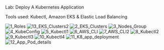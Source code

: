 Lab: Deploy A Kubernetes Application

Tools used: Kubectl, Amazon EKS & Elastic Load Balancing


![1_Roles](https://user-images.githubusercontent.com/91057035/151870785-cb4530e9-f829-4831-8994-63326dadaed2.jpg)
![13_EKS_Clusters2](https://user-images.githubusercontent.com/91057035/151870844-15fdc80d-7978-4f4b-aef6-84b89ef33946.jpg)
![2_EKS_Clusters](https://user-images.githubusercontent.com/91057035/151870846-0fe03ed0-41fe-4808-a56a-1ce21dad1b60.jpg)
![3_Nodes_Group](https://user-images.githubusercontent.com/91057035/151870848-5bffbc65-bee8-4c30-8aef-ffff8b54cd78.jpg)
![4_KubeConfig](https://user-images.githubusercontent.com/91057035/151870849-7adfddf8-3d1f-4644-89bb-7347ad5605df.jpg)
![5_Kubectl1](https://user-images.githubusercontent.com/91057035/151870850-929b9d3c-24be-4acc-bf55-e8a29ceb9f27.jpg)
![6_AWS_CLI](https://user-images.githubusercontent.com/91057035/151870851-31eea5e5-e886-4079-9ee5-caf5a0b6999e.jpg)
![7_AWS_CLI2](https://user-images.githubusercontent.com/91057035/151870854-ec8493aa-8cde-4091-b8b5-6985df66ce6a.jpg)
![8_Kubectl2](https://user-images.githubusercontent.com/91057035/151870858-6a90f4b1-aba6-416e-a8a8-6cd12f6771eb.jpg)
![9_Kubectl3](https://user-images.githubusercontent.com/91057035/151870860-75c9c6c1-2371-4a78-9c58-158a548e6170.jpg)
![10_Kubectl4](https://user-images.githubusercontent.com/91057035/151870861-fc074764-74c4-4037-9d6f-ce01f7b5a760.jpg)
![11_K8_app_deployment](https://user-images.githubusercontent.com/91057035/151870863-ac7a0a06-2730-4081-a727-f641e0425852.jpg)
![12_App_Pod_details](https://user-images.githubusercontent.com/91057035/151870864-302b7d2e-e4e3-4137-aa32-37d23c5175f9.jpg)
